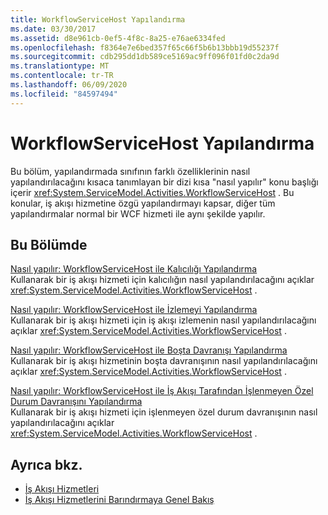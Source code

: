 ```yaml
---
title: WorkflowServiceHost Yapılandırma
ms.date: 03/30/2017
ms.assetid: d8e961cb-0ef5-4f8c-8a25-e76ae6334fed
ms.openlocfilehash: f8364e7e6bed357f65c66f5b6b13bbb19d55237f
ms.sourcegitcommit: cdb295dd1db589ce5169ac9ff096f01fd0c2da9d
ms.translationtype: MT
ms.contentlocale: tr-TR
ms.lasthandoff: 06/09/2020
ms.locfileid: "84597494"
---
```

# <a name="configuring-workflowservicehost"></a>WorkflowServiceHost Yapılandırma
Bu bölüm, yapılandırmada sınıfının farklı özelliklerinin nasıl yapılandırılacağını kısaca tanımlayan bir dizi kısa "nasıl yapılır" konu başlığı içerir <xref:System.ServiceModel.Activities.WorkflowServiceHost> . Bu konular, iş akışı hizmetine özgü yapılandırmayı kapsar, diğer tüm yapılandırmalar normal bir WCF hizmeti ile aynı şekilde yapılır.  
  
## <a name="in-this-section"></a>Bu Bölümde  
 [Nasıl yapılır: WorkflowServiceHost ile Kalıcılığı Yapılandırma](how-to-configure-persistence-with-workflowservicehost.md)  
 Kullanarak bir iş akışı hizmeti için kalıcılığın nasıl yapılandırılacağını açıklar <xref:System.ServiceModel.Activities.WorkflowServiceHost> .  
  
 [Nasıl yapılır: WorkflowServiceHost ile İzlemeyi Yapılandırma](how-to-configure-tracking-with-workflowservicehost.md)  
 Kullanarak bir iş akışı hizmeti için iş akışı izlemenin nasıl yapılandırılacağını açıklar <xref:System.ServiceModel.Activities.WorkflowServiceHost> .  
  
 [Nasıl yapılır: WorkflowServiceHost ile Boşta Davranışı Yapılandırma](how-to-configure-idle-behavior-with-workflowservicehost.md)  
 Kullanarak bir iş akışı hizmetinin boşta davranışının nasıl yapılandırılacağını açıklar <xref:System.ServiceModel.Activities.WorkflowServiceHost> .  
  
 [Nasıl yapılır: WorkflowServiceHost ile İş Akışı Tarafından İşlenmeyen Özel Durum Davranışını Yapılandırma](config-workflow-unhandled-exception-workflowservicehost.md)  
 Kullanarak bir iş akışı hizmeti için işlenmeyen özel durum davranışının nasıl yapılandırılacağını açıklar <xref:System.ServiceModel.Activities.WorkflowServiceHost> .  
  
## <a name="see-also"></a>Ayrıca bkz.

- [İş Akışı Hizmetleri](workflow-services.md)
- [İş Akışı Hizmetlerini Barındırmaya Genel Bakış](hosting-workflow-services-overview.md)
